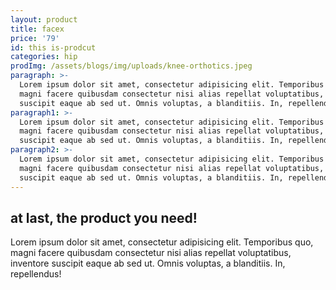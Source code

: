 ```yaml
---
layout: product
title: facex
price: '79'
id: this is-prodcut
categories: hip
prodImg: /assets/blogs/img/uploads/knee-orthotics.jpeg
paragraph: >-
  Lorem ipsum dolor sit amet, consectetur adipisicing elit. Temporibus quo,
  magni facere quibusdam consectetur nisi alias repellat voluptatibus, inventore
  suscipit eaque ab sed ut. Omnis voluptas, a blanditiis. In, repellendus!
paragraph1: >-
  Lorem ipsum dolor sit amet, consectetur adipisicing elit. Temporibus quo,
  magni facere quibusdam consectetur nisi alias repellat voluptatibus, inventore
  suscipit eaque ab sed ut. Omnis voluptas, a blanditiis. In, repellendus!
paragraph2: >-
  Lorem ipsum dolor sit amet, consectetur adipisicing elit. Temporibus quo,
  magni facere quibusdam consectetur nisi alias repellat voluptatibus, inventore
  suscipit eaque ab sed ut. Omnis voluptas, a blanditiis. In, repellendus!
---
```

## at last, the product you need!

Lorem ipsum dolor sit amet, consectetur adipisicing elit. Temporibus quo, magni facere quibusdam consectetur nisi alias repellat voluptatibus, inventore suscipit eaque ab sed ut. Omnis voluptas, a blanditiis. In, repellendus!
